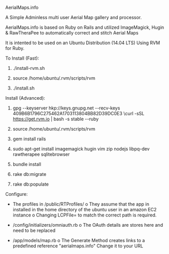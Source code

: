 AerialMaps.info

A Simple Adminless multi user Aerial Map gallery and processor.

AerialMaps.info is based on Ruby on Rails and utilized ImageMagick, Hugin & RawTheraPee to automatically correct and stitch Aerial Maps

It is intented to be used on an Ubuntu Distribution (14.04 LTS)
Using RVM for Ruby.

To Install (Fast):

1) ./install-rvm.sh

2) source /home/ubuntu/.rvm/scripts/rvm

3) ./install.sh

Install (Advanced):

1) gpg --keyserver hkp://keys.gnupg.net --recv-keys 409B6B1796C275462A1703113804BB82D39DC0E3
\curl -sSL https://get.rvm.io | bash -s stable --ruby

2) source /home/ubuntu/.rvm/scripts/rvm

3) gem install rails

4) sudo apt-get install imagemagick hugin vim zip nodejs libpq-dev rawtherapee sqlitebrowser

5) bundle install

6) rake db:migrate

7) rake db:populate

Configure:

- The profiles in /public/RTProfiles/
  o They assume that the app in installed in the home directory of the ubuntu user in an amazon EC2 instance
  o Changing LCPFile= to match the correct path is required.

- /config/initializers/omniauth.rb 
  o The OAuth details are stores here and need to be replaced 

- /app/models/map.rb
  o The Generate Method creates links to a predefined reference "aerialmaps.info" Change it to your URL
  